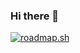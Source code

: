 ### Hi there 👋

<a href="https://roadmap.sh"><img src="https://api.roadmap.sh/v1-badge/tall/64b8a2af8a29ad56fa9952e0?variant=dark" alt="roadmap.sh"/></a>

<!--
**Falamei/Falamei** is a ✨ _special_ ✨ repository because its `README.md` (this file) appears on your GitHub profile.

Here are some ideas to get you started:

- 🔭 I’m currently working on ...
- 🌱 I’m currently learning ...
- 👯 I’m looking to collaborate on ...
- 🤔 I’m looking for help with ...
- 💬 Ask me about ...
- 📫 How to reach me: ...
- 😄 Pronouns: ...
- ⚡ Fun fact: ...
-->
